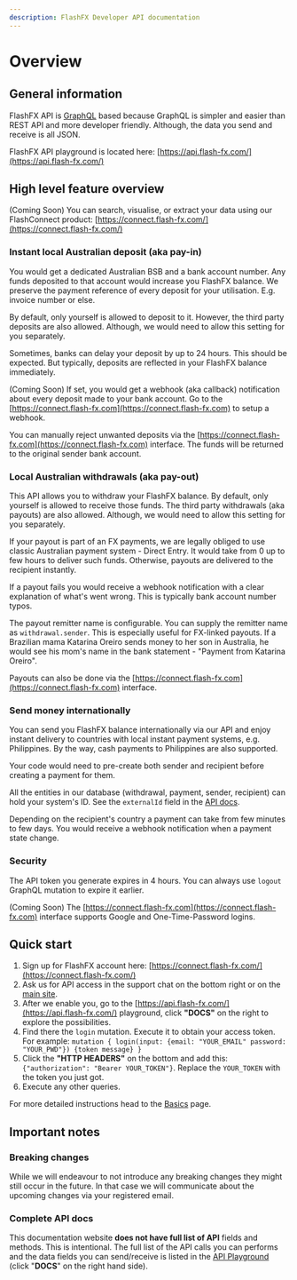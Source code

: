 ```yaml
---
description: FlashFX Developer API documentation
---
```


# Overview

## General information

FlashFX API is [GraphQL](http://graphql.github.io/learn/queries/) based because GraphQL is simpler and easier than REST API and more developer friendly. Although, the data you send and receive is all JSON.

FlashFX API playground is located here: [https://api.flash-fx.com/](https://api.flash-fx.com/)

## High level feature overview

\(Coming Soon\) You can search, visualise, or extract your data using our FlashConnect product: [https://connect.flash-fx.com/](https://connect.flash-fx.com/)

### Instant local Australian deposit \(aka pay-in\)

You would get a dedicated Australian BSB and a bank account number. Any funds deposited to that account would increase you FlashFX balance. We preserve the payment reference of every deposit for your utilisation. E.g. invoice number or else.

By default, only yourself is allowed to deposit to it. However, the third party deposits are also allowed. Although, we would need to allow this setting for you separately.

Sometimes, banks can delay your deposit by up to 24 hours. This should be expected. But typically, deposits are reflected in your FlashFX balance immediately.

\(Coming Soon\) If set, you would get a webhook \(aka callback\) notification about every deposit made to your bank account. Go to the [https://connect.flash-fx.com](https://connect.flash-fx.com) to setup a webhook.

You can manually reject unwanted deposits via the [https://connect.flash-fx.com](https://connect.flash-fx.com) interface. The funds will be returned to the original sender bank account.

### Local Australian withdrawals \(aka pay-out\)

This API allows you to withdraw your FlashFX balance. By default, only yourself is allowed to receive those funds. The third party withdrawals \(aka payouts\) are also allowed. Although, we would need to allow this setting for you separately.

If your payout is part of an FX payments, we are legally obliged to use classic Australian payment system -  Direct Entry. It would take from 0 up to few hours to deliver such funds. Otherwise, payouts are delivered to the recipient instantly.

If a payout fails you would receive a webhook notification with a clear explanation of what's went wrong. This is typically bank account number typos.

The payout remitter name is configurable. You can supply the remitter name as `withdrawal.sender`. This is especially useful for FX-linked payouts. If a Brazilian mama Katarina Oreiro sends money to her son in Australia, he would see his mom's name in the bank statement - "Payment from Katarina Oreiro".

Payouts can also be done via the [https://connect.flash-fx.com](https://connect.flash-fx.com) interface.

### Send money internationally

You can send you FlashFX balance internationally via our API and enjoy instant delivery to countries with local instant payment systems, e.g. Philippines. By the way, cash payments to Philippines are also supported.

Your code would need to pre-create both sender and recipient before creating a payment for them.

All the entities in our database \(withdrawal, payment, sender, recipient\) can hold your system's ID. See the `externalId` field in the [API docs](https://api.flash-fx.com/).

Depending on the recipient's country a payment can take from few minutes to few days. You would receive a webhook notification when a payment state change.

### Security

The API token you generate expires in 4 hours. You can always use `logout` GraphQL mutation to expire it earlier.

\(Coming Soon\) The [https://connect.flash-fx.com](https://connect.flash-fx.com) interface supports Google and One-Time-Password logins.

## Quick start

1. Sign up for FlashFX account here: [https://connect.flash-fx.com/](https://connect.flash-fx.com/)
2. Ask us for API access in the support chat on the bottom right or on the [main site](https://www.flash-fx.com/).
3. After we enable you, go to the [https://api.flash-fx.com/](https://api.flash-fx.com/) playground, click **"DOCS"** on the right to explore the possibilities.
4. Find there the `login` mutation. Execute it to obtain your access token. For example: `mutation { login(input: {email: "YOUR_EMAIL" password: "YOUR_PWD"}) {token message} }`
5. Click the **"HTTP HEADERS"** on the bottom and add this: `{"authorization": "Bearer YOUR_TOKEN"}`. Replace the `YOUR_TOKEN` with the token you just got.
6. Execute any other queries.

For more detailed instructions head to the [Basics](basics/) page.

## Important notes

### Breaking changes

While we will endeavour to not introduce any breaking changes they might still occur in the future. In that case we will communicate about the upcoming changes via your registered email.

### Complete API docs

This documentation website **does not have full list of API** fields and methods. This is intentional. The full list of the API calls you can performs and the data fields you can send/receive is listed in the [API Playground](https://api.flash-fx.com/) \(click "**DOCS**" on the right hand side\).


